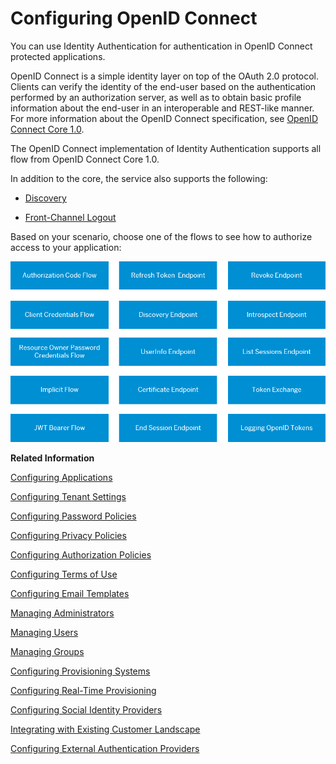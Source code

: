 <!-- loioa789c9c8c0f5439da8c30b5d9e43bece -->

# Configuring OpenID Connect

You can use Identity Authentication for authentication in OpenID Connect protected applications.

OpenID Connect is a simple identity layer on top of the OAuth 2.0 protocol. Clients can verify the identity of the end-user based on the authentication performed by an authorization server, as well as to obtain basic profile information about the end-user in an interoperable and REST-like manner. For more information about the OpenID Connect specification, see [OpenID Connect Core 1.0](https://openid.net/specs/openid-connect-core-1_0.html).

The OpenID Connect implementation of Identity Authentication supports all flow from OpenID Connect Core 1.0.

In addition to the core, the service also supports the following:

-   [Discovery](https://openid.net/specs/openid-connect-discovery-1_0.html)

-   [Front-Channel Logout](https://openid.net/specs/openid-connect-frontchannel-1_0.html)


Based on your scenario, choose one of the flows to see how to authorize access to your application:



![](images/Image_Map_OpenID_Connect_Flows_bf0a821.png)

**Related Information**  


[Configuring Applications](configuring-applications-61ad3b0.md "This section describes how you can configure the user authentication, access to an application, and use a branding style in accordance with your company requirements. It also explains the trust configuration between Identity Authentication and a service provider or client (relying party).")

[Configuring Tenant Settings](configuring-tenant-settings-d4d6fdc.md "Initially, the tenants are configured to use default settings. This section describes how you as a tenant administrator can make custom tenant configurations.")

[Configuring Password Policies](configuring-password-policies-12b3395.md "Passwords for the authentication of users are subject to certain rules. These rules are defined in the password policy. Identity Authentication provides you with two predefined password policies, in addition to which you can create and configure up to three custom password policies.")

[Configuring Privacy Policies](configuring-privacy-policies-ed48466.md "You can configure a custom privacy policy document by creating a new document, adding and editing its language versions, and defining the document for an application.")

[Configuring Authorization Policies](configuring-authorization-policies-982ac5f.md "Authorization Management enables SAP Cloud Identity Services administrators to use authorization policies, customize them, and assign them to users.")

[Configuring Terms of Use](configuring-terms-of-use-61d3a86.md "You can configure a custom terms of use document by creating a new document, adding and editing its language versions, and defining the document for an application.")

[Configuring Email Templates](configuring-email-templates-b2afbcd.md "Tenant administrators can use the default or a custom email template set for the application processes.")

[Managing Administrators](managing-administrators-786eea2.md "This section describes how, as a tenant administrator, you can list all administrators in the administration console for SAP Cloud Identity Services, add new administrators, and edit the administrator authorizations. You can also remove administrators.")

[Managing Users](managing-users-228428f.md "Tenant administrators can manage user accounts via the administration console for SAP Cloud Identity Services, and via APIs.")

[Managing Groups](managing-groups-ddd067c.md "Tenant administrators can create groups, and assign and unassign these groups to users via the administration console for SAP Cloud Identity Services.")

[Configuring Provisioning Systems](configuring-provisioning-systems-f149f76.md "Configure provisioning systems for synchronizing users and groups between business applications.")

[Configuring Real-Time Provisioning](configuring-real-time-provisioning-617dd4b.md "As a tenant administrator, you can configure real-time provisioning to immediately provision entities from source to target systems.")

[Configuring Social Identity Providers](configuring-social-identity-providers-17d400d.md "By configuring a social provider, users can log on to applications with their social media credentials by linking their accounts in Identity Authentication to the social media account.")

[Integrating with Existing Customer Landscape](integrating-with-existing-customer-landscape-cf29ea1.md "Identity Authentication can be integrated with already existing customer landscape and supports different types of delegated authentication.")

[Configuring External Authentication Providers](configuring-external-authentication-providers-4f02f94.md "Configure authentication providers in the administration console for SAP Cloud Identity Services to manage users from external providers.")

